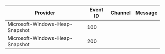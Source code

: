 Provider                         |  Event ID  |  Channel  |  Message
---------------------------------|------------|-----------|---------
Microsoft-Windows-Heap-Snapshot  |  100       |           |
Microsoft-Windows-Heap-Snapshot  |  200       |           |
